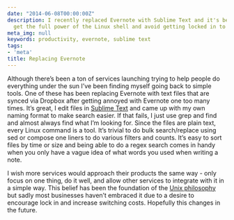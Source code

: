 ```yaml
---
date: "2014-06-08T00:00:00Z"
description: I recently replaced Evernote with Sublime Text and it's been great. I
  get the full power of the Linux shell and avoid getting locked in to Evernote.
meta_img: null
keywords: productivity, evernote, sublime text
tags:
- 'meta'
title: Replacing Evernote
---
```


Although there’s been a ton of services launching trying to help people do everything under the sun I’ve been finding myself going back to simple tools. One of these has been replacing Evernote with text files that are synced via Dropbox after getting annoyed with Evernote one too many times. It’s great, I edit files in <a href="http://www.sublimetext.com/" target="_blank">Sublime Text</a> and came up with my own naming format to make search easier. If that fails, I just use grep and find and almost always find what I’m looking for. Since the files are plain text, every Linux command is a tool. It’s trivial to do bulk search/replace using sed or compose one liners to do various filters and counts. It’s easy to sort files by time or size and being able to do a regex search comes in handy when you only have a vague idea of what words you used when writing a note.

I wish more services would approach their products the same way - only focus on one thing, do it well, and allow other services to integrate with it in a simple way. This belief has been the foundation of the <a href="https://en.wikipedia.org/wiki/Unix_philosophy" target="_blank">Unix philosophy</a> but sadly most businesses haven’t embraced it due to a desire to encourage lock in and increase switching costs. Hopefully this changes in the future.